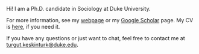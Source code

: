 Hi! I am a Ph.D. candidate in Sociology at Duke University.

For more information, see my [webpage](<https://tkeskinturk.github.io>) or my [Google Scholar](https://scholar.google.com/citations?user=rPRZ-pMAAAAJ&hl=en) page. My CV is [here](https://tkeskinturk.github.io/assets/tkeskinturk-CV.pdf), if you need it.

If you have any questions or just want to chat, feel free to contact me at <turgut.keskinturk@duke.edu>.
